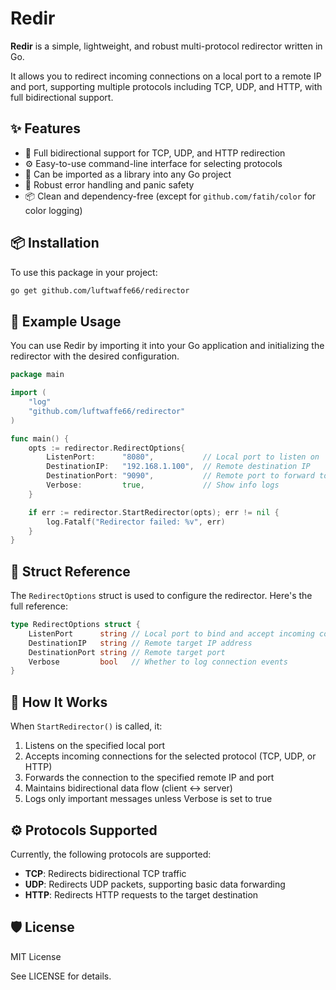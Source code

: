 # Redir

**Redir** is a simple, lightweight, and robust multi-protocol redirector written in Go.

It allows you to redirect incoming connections on a local port to a remote IP and port, supporting multiple protocols including TCP, UDP, and HTTP, with full bidirectional support.

## ✨ Features

- 🔁 Full bidirectional support for TCP, UDP, and HTTP redirection
- ⚙️ Easy-to-use command-line interface for selecting protocols
- 🧱 Can be imported as a library into any Go project
- 🚨 Robust error handling and panic safety
- 📦 Clean and dependency-free (except for `github.com/fatih/color` for color logging)

## 📦 Installation

To use this package in your project:

```bash
go get github.com/luftwaffe66/redirector
```

## 🧪 Example Usage

You can use Redir by importing it into your Go application and initializing the redirector with the desired configuration.

```go
package main

import (
    "log"
    "github.com/luftwaffe66/redirector"
)

func main() {
    opts := redirector.RedirectOptions{
        ListenPort:      "8080",           // Local port to listen on
        DestinationIP:   "192.168.1.100",  // Remote destination IP
        DestinationPort: "9090",           // Remote port to forward to
        Verbose:         true,             // Show info logs
    }

    if err := redirector.StartRedirector(opts); err != nil {
        log.Fatalf("Redirector failed: %v", err)
    }
}
```

## 🧱 Struct Reference

The `RedirectOptions` struct is used to configure the redirector. Here's the full reference:

```go
type RedirectOptions struct {
    ListenPort      string // Local port to bind and accept incoming connections
    DestinationIP   string // Remote target IP address
    DestinationPort string // Remote target port
    Verbose         bool   // Whether to log connection events
}
```

## 🔧 How It Works

When `StartRedirector()` is called, it:

1. Listens on the specified local port
2. Accepts incoming connections for the selected protocol (TCP, UDP, or HTTP)
3. Forwards the connection to the specified remote IP and port
4. Maintains bidirectional data flow (client ↔ server)
5. Logs only important messages unless Verbose is set to true

## ⚙️ Protocols Supported

Currently, the following protocols are supported:

- **TCP**: Redirects bidirectional TCP traffic
- **UDP**: Redirects UDP packets, supporting basic data forwarding
- **HTTP**: Redirects HTTP requests to the target destination

## 🛡 License

MIT License

See LICENSE for details.
```

